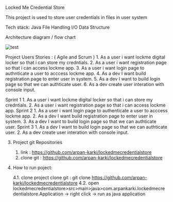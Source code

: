
Locked Me Credential Store

This project is used to store user credentials in files in user system 

Tech stack:	
	Java
	File Handling I/O
	Data Structure

		
Architecture diagram / flow chart


![test](https://user-images.githubusercontent.com/60700102/124900700-0e091f00-e001-11eb-933e-0b4a81496ab0.png)



 Project Users Stories : ( Agile and Scrum )
	1. As a user i want lockme digital locker so that i can store my credntials.
	2. As a user i want registration page so that i can access lockme app.
	3. As a user i want login page to authnticate a user to acccess lockme app.
	4. As a dev I want build registration page to enter user in system.
	5. As a dev I want to build login page so that we can authticate user.
	6. As a dev create user interation with console input.

Sprint 1
	1. As a user i want lockme digital locker so that i can store my credntials.
	2. As a user i want registration page so that i can access lockme app.
Sprint 2
	1. As a user i want login page to authenticate a user to acccess lockme app.
	2. As a dev I want build registration page to enter user in system.
	3. As a dev I want to build login page so that we can authticate user.
Sprint 3
	1. As a dev I want to build login page so that we can authticate user.
	2. As a dev create user interation with console input.


3. Project git Repositories 
	1. link : https://github.com/arpan-karki/lockedmecredentialstore
	2. clone git : https://github.com/arpan-karki/lockedmecredentialstore
	
4. How to run poject:
	
	4.1. clone project
		clone git : git clone https://github.com/arpan-karki/lockedmecredentialstore
	4.2. open 
		lockedmecredentialstore>src>main>java>com.arpankarki.lockedmecredentialstore.Application
		-> right click  -> run as java application

